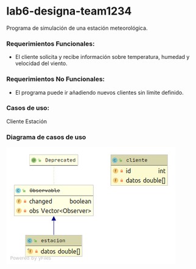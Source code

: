 # lab6-designa-team1234
Programa de simulación de una estación meteorológica.

### Requerimientos Funcionales:
- El cliente solicita y recibe información sobre temperatura, humedad y velocidad del viento.

### Requerimientos No Funcionales:
- El programa puede ir añadiendo nuevos clientes sin límite definido.  

### Casos de uso:
Cliente
Estación

### Diagrama de casos de uso

![Diagrama](/cliente.png)

#

